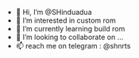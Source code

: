 - 👋 Hi, I’m @SHinduadua
- 👀 I’m interested in custom rom
- 🌱 I’m currently learning build rom
- 💞️ I’m looking to collaborate on ...
- 📫 reach me on telegram : @shnrts

<!---
SHinduadua/SHinduadua is a ✨ special ✨ repository because its `README.md` (this file) appears on your GitHub profile.
You can click the Preview link to take a look at your changes.
--->
